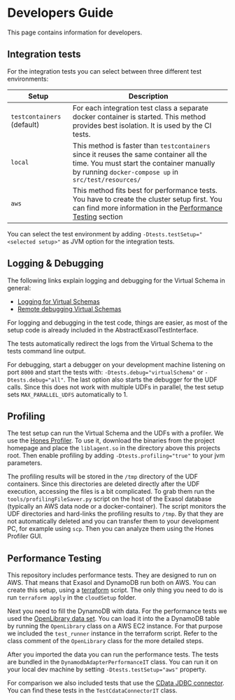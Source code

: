# Developers Guide

This page contains information for developers.

## Integration tests

For the integration tests you can select between three different test environments:

|Setup                          |Description                                |
|-------------------------------|-------------------------------------------|
| `testcontainers` (default)    | For each integration test class a separate docker container is started. This method provides best isolation. It is used by the CI tests.|
|`local`                        | This method is faster than `testcontainers` since it reuses the same container all the time. You must start the container manually by running `docker-compose up` in `src/test/resources/`| 
|`aws`                          | This method fits best for performance tests. You have to create the cluster setup first. You can find more information in the [Performance Testing](#performance-testing) section

You can select the test environment by adding `-Dtests.testSetup="<selected setup>"` as JVM option for the integration tests.

## Logging & Debugging

The following links explain logging and debugging for the Virtual Schema in general:

* [Logging for Virtual Schemas](https://docs.exasol.com/database_concepts/virtual_schema/logging.htm)
* [Remote debugging Virtual Schemas](https://github.com/exasol/virtual-schema-common-jdbc/blob/main/doc/development/remote_debugging.md)

For logging and debugging in the test code, things are easier, as most of the setup code is already included in the AbstractExasolTestInterface.

The tests automatically redirect the logs from the Virtual Schema to the tests command line output.

For debugging, start a debugger on your development machine listening on port `8000` and start the tests with: `-Dtests.debug="virtualSchema"` or `-Dtests.debug="all"`. The last option also starts the debugger for the UDF calls. Since this does not work with multiple UDFs in parallel, the test setup sets `MAX_PARALLEL_UDFS` automatically to 1.

## Profiling

The test setup can run the Virtual Schema and the UDFs with a profiler. We use the [Hones Profiler](https://github.com/jvm-profiling-tools/honest-profiler). To use it, download the binaries from the project homepage and place the `liblagent.so` in the directory above this projects root. Then enable profiling by adding `-Dtests.profiling="true"` to your jvm parameters.

The profiling results will be stored in the `/tmp` directory of the UDF containers. Since this directories are deleted directly after the UDF execution, accessing the files is a bit complicated. To grab them run the `tools/profilingFileSaver.py` script on the host of the Exasol database (typically an AWS data node or a docker-container). The script monitors the UDF directories and hard-links the profiling results to `/tmp`. By that they are not automatically deleted and you can transfer them to your development PC, for example using `scp`. Then you can analyze them using the Hones Profiler GUI.

## Performance Testing

This repository includes performance tests. They are designed to run on AWS. That means that Exasol and DynamoDB run both on AWS. You can create this setup, using a [terraform](https://www.terraform.io/) script. The only thing you need to do is run `terraform apply` in the `cloudSetup` folder.

Next you need to fill the DynamoDB with data. For the performance tests we used the [OpenLibrary data set](https://openlibrary.org/data). You can load it into the a DynamoDB table by running the `OpenLibrary` class on a AWS EC2 instance. For that purpose we included the `test_runner` instance in the terraform script. Refer to the class comment of the `OpenLibrary` class for the more detailed steps.

After you imported the data you can run the performance tests. The tests are bundled in the `DynamodbAdapterPerformanceIT` class. You can run it on your local dev machine by setting `-Dtests.testSetup="aws"` property.

For comparison we also included tests that use the [CData JDBC connector](https://www.cdata.com/drivers/dynamodb/jdbc/). You can find these tests in the `TestCdataConnectorIT` class.
